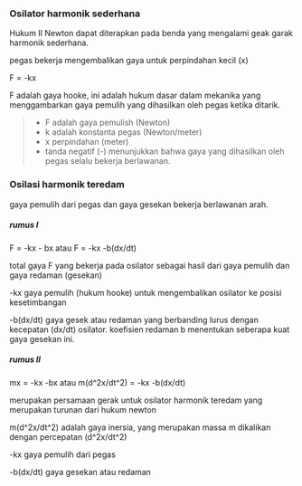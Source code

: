 ### Osilator harmonik sederhana

Hukum II Newton dapat diterapkan pada benda yang mengalami geak garak harmonik sederhana. 

pegas bekerja mengembalikan gaya untuk perpindahan kecil (x)

F = -kx

F adalah gaya hooke, ini adalah hukum dasar dalam mekanika yang menggambarkan gaya pemulih yang dihasilkan oleh pegas ketika ditarik. 

> - F adalah gaya pemulish (Newton)
> - k adalah konstanta pegas (Newton/meter)
> - x perpindahan (meter)
> - tanda negatif (-) menunjukkan bahwa gaya yang dihasilkan oleh pegas selalu bekerja berlawanan. 

### Osilasi harmonik teredam
gaya pemulih dari pegas dan gaya gesekan bekerja berlawanan arah. 

##### rumus I
F = -kx - bx
atau 
F = -kx -b(dx/dt)

total gaya F yang bekerja pada osilator sebagai hasil dari gaya pemulih dan gaya redaman (gesekan)

-kx
gaya pemulih (hukum hooke) untuk mengembalikan osilator ke posisi kesetimbangan

-b(dx/dt) 
gaya gesek atau redaman yang berbanding lurus dengan kecepatan (dx/dt) osilator. koefisien redaman b menentukan seberapa kuat gaya gesekan ini. 

##### rumus II
mx = -kx -bx
atau 
m(d^2x/dt^2) = -kx -b(dx/dt)

merupakan persamaan gerak untuk osilator harmonik teredam yang merupakan turunan dari hukum newton

m(d^2x/dt^2)
adalah gaya inersia, yang merupakan massa m dikalikan dengan percepatan (d^2x/dt^2)

-kx
gaya pemulih dari pegas

-b(dx/dt)
gaya gesekan atau redaman